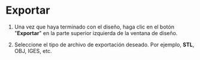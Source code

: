 # Exportar

1. Una vez que haya terminado con el diseño, haga clic en el botón "**Exportar**" en la parte superior izquierda de la ventana de diseño.

2. Seleccione el tipo de archivo de exportación deseado. Por ejemplo, **STL**, OBJ, IGES, etc.
